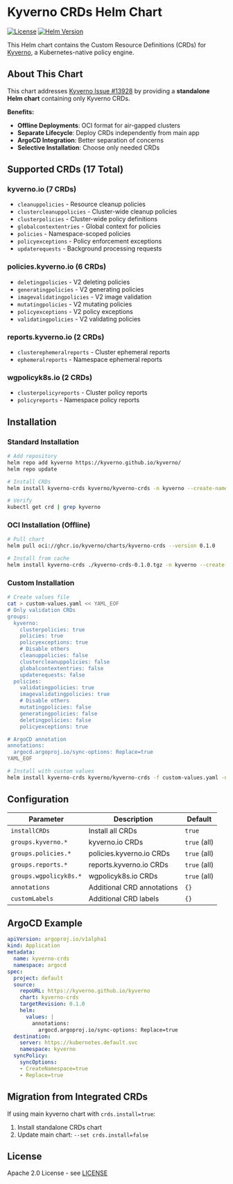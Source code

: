 # Kyverno CRDs Helm Chart

[![License](https://img.shields.io/badge/License-Apache%202.0-blue.svg)](https://opensource.org/licenses/Apache-2.0)
[![Helm Version](https://img.shields.io/badge/Helm-v3.2%2B-informational)](https://helm.sh/)

This Helm chart contains the Custom Resource Definitions (CRDs) for [Kyverno](https://kyverno.io/), a Kubernetes-native policy engine.

## About This Chart

This chart addresses [Kyverno Issue #13928](https://github.com/kyverno/kyverno/issues/13928) by providing a **standalone Helm chart** containing only Kyverno CRDs.

**Benefits:**
- **Offline Deployments**: OCI format for air-gapped clusters
- **Separate Lifecycle**: Deploy CRDs independently from main app  
- **ArgoCD Integration**: Better separation of concerns
- **Selective Installation**: Choose only needed CRDs

## Supported CRDs (17 Total)

### kyverno.io (7 CRDs)
- `cleanuppolicies` - Resource cleanup policies
- `clustercleanuppolicies` - Cluster-wide cleanup policies
- `clusterpolicies` - Cluster-wide policy definitions  
- `globalcontextentries` - Global context for policies
- `policies` - Namespace-scoped policies
- `policyexceptions` - Policy enforcement exceptions
- `updaterequests` - Background processing requests

### policies.kyverno.io (6 CRDs) 
- `deletingpolicies` - V2 deleting policies
- `generatingpolicies` - V2 generating policies
- `imagevalidatingpolicies` - V2 image validation
- `mutatingpolicies` - V2 mutating policies
- `policyexceptions` - V2 policy exceptions
- `validatingpolicies` - V2 validating policies

### reports.kyverno.io (2 CRDs)
- `clusterephemeralreports` - Cluster ephemeral reports
- `ephemeralreports` - Namespace ephemeral reports

### wgpolicyk8s.io (2 CRDs)
- `clusterpolicyreports` - Cluster policy reports
- `policyreports` - Namespace policy reports

## Installation

### Standard Installation
```bash
# Add repository
helm repo add kyverno https://kyverno.github.io/kyverno/
helm repo update

# Install CRDs
helm install kyverno-crds kyverno/kyverno-crds -n kyverno --create-namespace

# Verify
kubectl get crd | grep kyverno
```

### OCI Installation (Offline)
```bash
# Pull chart
helm pull oci://ghcr.io/kyverno/charts/kyverno-crds --version 0.1.0

# Install from cache
helm install kyverno-crds ./kyverno-crds-0.1.0.tgz -n kyverno --create-namespace
```

### Custom Installation
```bash
# Create values file
cat > custom-values.yaml << YAML_EOF
# Only validation CRDs
groups:
  kyverno:
    clusterpolicies: true
    policies: true
    policyexceptions: true
    # Disable others
    cleanuppolicies: false
    clustercleanuppolicies: false
    globalcontextentries: false
    updaterequests: false
  policies:
    validatingpolicies: true
    imagevalidatingpolicies: true
    # Disable others
    mutatingpolicies: false
    generatingpolicies: false
    deletingpolicies: false
    policyexceptions: true

# ArgoCD annotation
annotations:
  argocd.argoproj.io/sync-options: Replace=true
YAML_EOF

# Install with custom values
helm install kyverno-crds kyverno/kyverno-crds -f custom-values.yaml -n kyverno --create-namespace
```

## Configuration

| Parameter | Description | Default |
|-----------|-------------|---------|
| `installCRDs` | Install all CRDs | `true` |
| `groups.kyverno.*` | kyverno.io CRDs | `true` (all) |
| `groups.policies.*` | policies.kyverno.io CRDs | `true` (all) |
| `groups.reports.*` | reports.kyverno.io CRDs | `true` (all) |
| `groups.wgpolicyk8s.*` | wgpolicyk8s.io CRDs | `true` (all) |
| `annotations` | Additional CRD annotations | `{}` |
| `customLabels` | Additional CRD labels | `{}` |

## ArgoCD Example

```yaml
apiVersion: argoproj.io/v1alpha1
kind: Application
metadata:
  name: kyverno-crds
  namespace: argocd
spec:
  project: default
  source:
    repoURL: https://kyverno.github.io/kyverno
    chart: kyverno-crds
    targetRevision: 0.1.0
    helm:
      values: |
        annotations:
          argocd.argoproj.io/sync-options: Replace=true
  destination:
    server: https://kubernetes.default.svc
    namespace: kyverno
  syncPolicy:
    syncOptions:
    - CreateNamespace=true
    - Replace=true
```

## Migration from Integrated CRDs

If using main kyverno chart with `crds.install=true`:

1. Install standalone CRDs chart
2. Update main chart: `--set crds.install=false`

## License

Apache 2.0 License - see [LICENSE](https://www.apache.org/licenses/LICENSE-2.0)
